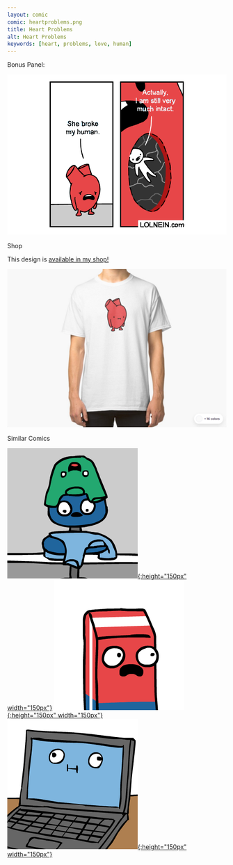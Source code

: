 ```yaml
---
layout: comic
comic: heartproblems.png
title: Heart Problems
alt: Heart Problems
keywords: [heart, problems, love, human]
---
```


Bonus Panel:

![Heart Problems Bonus Panel](/images/heartproblems_bonus.png)

<div class="title">Shop</div>

This design is [available in my shop!](https://www.redbubble.com/de/shop/lolnein?iaCode=u-clothing)

[![Heart Problems Shirt](/images/heartproblems_shirt.png)](https://www.redbubble.com/de/shop/lolnein?iaCode=u-clothing)

<div class="title">Similar Comics</div>

[![Laundry Basket](/thumbs/laundrybasket.png){:height="150px" width="150px"}](https://lolnein.com/2019/04/26/laundrybasket/)
[![A Marked Pen](/thumbs/amarkedpen.png){:height="150px" width="150px"}](https://lolnein.com/2019/05/16/amarkedpen/)
[![Unsaved Work](/thumbs/unsavedwork.png){:height="150px" width="150px"}](https://lolnein.com/2018/06/18/unsavedwork/)